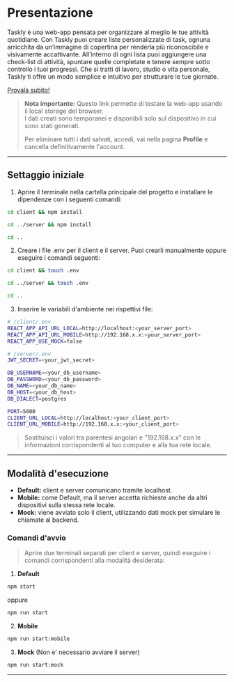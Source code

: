 # Presentazione

Taskly è una web-app pensata per organizzare al meglio le tue attività quotidiane.
Con Taskly puoi creare liste personalizzate di task, ognuna arricchita da un’immagine
di copertina per renderla più riconoscibile e visivamente accattivante.
All’interno di ogni lista puoi aggiungere una check-list di attività, spuntare quelle
completate e tenere sempre sotto controllo i tuoi progressi.
Che si tratti di lavoro, studio o vita personale, Taskly ti offre un modo semplice e
intuitivo per strutturare le tue giornate.

[Provala subito!](https://falemitroz.github.io/Taskly/)

> **Nota importante:** Questo link permette di testare la web-app usando il local storage del browser.  
> I dati creati sono temporanei e disponibili solo sul dispositivo in cui sono stati generati.  
> 
> Per eliminare tutti i dati salvati, accedi, vai nella pagina **Profile** e cancella definitivamente l'account.

---

## Settaggio iniziale

1. Aprire il terminale nella cartella principale del progetto e installare le dipendenze con i seguenti comandi:

```bash
cd client && npm install
```

```bash
cd ../server && npm install
```

```bash
cd ..
```

2. Creare i file .env per il client e il server. Puoi crearli manualmente oppure eseguire i comandi seguenti:

```bash
cd client && touch .env
```

```bash
cd ../server && touch .env
```

```bash
cd ..
```

3. Inserire le variabili d'ambiente nei rispettivi file:

```bash
# /client/.env
REACT_APP_API_URL_LOCAL=http://localhost:<your_server_port>
REACT_APP_API_URL_MOBILE=http://192.168.x.x:<your_server_port>
REACT_APP_USE_MOCK=false
```

```bash
# /server/.env
JWT_SECRET=<your_jwt_secret>

DB_USERNAME=<your_db_username>
DB_PASSWORD=<your_db_password>
DB_NAME=<your_db_name>
DB_HOST=<your_db_host>
DB_DIALECT=postgres

PORT=5000
CLIENT_URL_LOCAL=http://localhost:<your_client_port>
CLIENT_URL_MOBILE=http://192.168.x.x:<your_client_port>
```

> Sostituisci i valori tra parentesi angolari e "192.168.x.x" con le informazioni corrispondenti al tuo computer e alla tua rete locale.

---

## Modalità d'esecuzione

- **Default:** client e server comunicano tramite localhost.
- **Mobile:** come Default, ma il server accetta richieste anche da altri dispositivi sulla stessa rete locale.
- **Mock:** viene avviato solo il client, utilizzando dati mock per simulare le chiamate al backend.

### Comandi d'avvio

> Aprire due terminali separati per client e server, quindi eseguire i comandi corrispondenti alla modalità desiderata:

1. **Default**

```bash
npm start
```

oppure

```bash
npm run start
```

2. **Mobile**

```bash
npm run start:mobile
```

3. **Mock** (Non e' necessario avviare il server)

```bash
npm run start:mock
```

---
